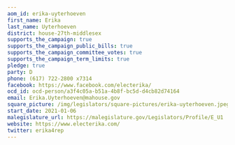 ```yaml
---
aom_id: erika-uyterhoeven
first_name: Erika
last_name: Uyterhoeven
district: house-27th-middlesex
supports_the_campaign: true
supports_the_campaign_public_bills: true
supports_the_campaign_committee_votes: true
supports_the_campaign_term_limits: true
pledge: true
party: D
phone: (617) 722-2800 x7314
facebook: https://www.facebook.com/electerika/
ocd_id: ocd-person/a3f4c05a-b51a-4b8f-bc5d-d4cb82d74164
email: Erika.Uyterhoeven@mahouse.gov
square_picture: /img/legislators/square-pictures/erika-uyterhoeven.jpeg
start_date: 2021-01-06
malegislature_url: https://malegislature.gov/Legislators/Profile/E_U1
website: https://www.electerika.com/
twitter: erika4rep
---
```

